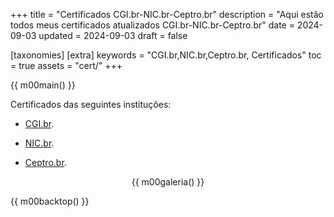 +++
title = "Certificados CGI.br-NIC.br-Ceptro.br"
description = "Aqui estão todos meus certificados atualizados CGI.br-NIC.br-Ceptro.br"
date = 2024-09-03
updated = 2024-09-03
draft = false

[taxonomies]
[extra]
keywords = "CGI.br,NIC.br,Ceptro.br, Certificados"
toc = true
assets = "cert/"
+++

{{ m00main() }}

Certificados das seguintes instituções:

- [CGI.br](https://cgi.br/).

- [NIC.br](https://nic.br/).

- [Ceptro.br](https://ceptro.br/).

<div style="text-align: center;">

{{ m00galeria() }}

</div>

{{ m00backtop() }}
